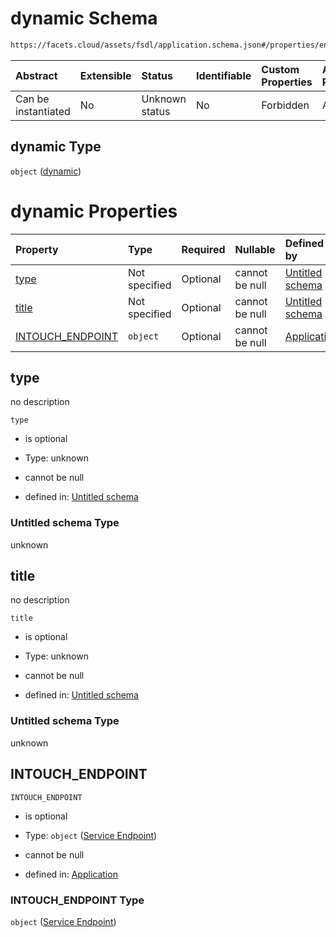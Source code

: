 # dynamic Schema

```txt
https://facets.cloud/assets/fsdl/application.schema.json#/properties/environmentVariables/properties/dynamic
```



| Abstract            | Extensible | Status         | Identifiable | Custom Properties | Additional Properties | Access Restrictions | Defined In                                                                        |
| :------------------ | :--------- | :------------- | :----------- | :---------------- | :-------------------- | :------------------ | :-------------------------------------------------------------------------------- |
| Can be instantiated | No         | Unknown status | No           | Forbidden         | Allowed               | none                | [application.schema.json*](../out/application.schema.json "open original schema") |

## dynamic Type

`object` ([dynamic](application-properties-environmentvariables-properties-dynamic.md))

# dynamic Properties

| Property                              | Type          | Required | Nullable       | Defined by                                                                                                                                                                                                                                                  |
| :------------------------------------ | :------------ | :------- | :------------- | :---------------------------------------------------------------------------------------------------------------------------------------------------------------------------------------------------------------------------------------------------------- |
| [type](#type)                         | Not specified | Optional | cannot be null | [Untitled schema](undefined.md "undefined#undefined")                                                                                                                                                                                                       |
| [title](#title)                       | Not specified | Optional | cannot be null | [Untitled schema](undefined.md "undefined#undefined")                                                                                                                                                                                                       |
| [INTOUCH_ENDPOINT](#intouch_endpoint) | `object`      | Optional | cannot be null | [Application](application-properties-environmentvariables-properties-dynamic-dynamicelement-service-endpoint.md "https://facets.cloud/assets/fsdl/application.schema.json#/properties/environmentVariables/properties/dynamic/properties/INTOUCH_ENDPOINT") |

## type

no description

`type`

*   is optional

*   Type: unknown

*   cannot be null

*   defined in: [Untitled schema](undefined.md "undefined#undefined")

### Untitled schema Type

unknown

## title

no description

`title`

*   is optional

*   Type: unknown

*   cannot be null

*   defined in: [Untitled schema](undefined.md "undefined#undefined")

### Untitled schema Type

unknown

## INTOUCH_ENDPOINT



`INTOUCH_ENDPOINT`

*   is optional

*   Type: `object` ([Service Endpoint](application-properties-environmentvariables-properties-dynamic-dynamicelement-service-endpoint.md))

*   cannot be null

*   defined in: [Application](application-properties-environmentvariables-properties-dynamic-dynamicelement-service-endpoint.md "https://facets.cloud/assets/fsdl/application.schema.json#/properties/environmentVariables/properties/dynamic/properties/INTOUCH_ENDPOINT")

### INTOUCH_ENDPOINT Type

`object` ([Service Endpoint](application-properties-environmentvariables-properties-dynamic-dynamicelement-service-endpoint.md))
